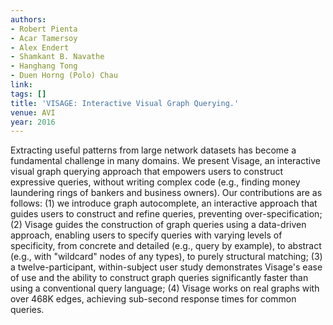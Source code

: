 ```yaml
---
authors:
- Robert Pienta
- Acar Tamersoy
- Alex Endert
- Shamkant B. Navathe
- Hanghang Tong
- Duen Horng (Polo) Chau
link:
tags: []
title: 'VISAGE: Interactive Visual Graph Querying.'
venue: AVI
year: 2016
---
```

Extracting useful patterns from large network datasets has become a fundamental challenge in many domains. We present Visage, an interactive visual graph querying approach that empowers users to construct expressive queries, without writing complex code (e.g., finding money laundering rings of bankers and business owners). Our contributions are as follows: (1) we introduce graph autocomplete, an interactive approach that guides users to construct and refine queries, preventing over-specification; (2) Visage guides the construction of graph queries using a data-driven approach, enabling users to specify queries with varying levels of specificity, from concrete and detailed (e.g., query by example), to abstract (e.g., with "wildcard" nodes of any types), to purely structural matching; (3) a twelve-participant, within-subject user study demonstrates Visage's ease of use and the ability to construct graph queries significantly faster than using a conventional query language; (4) Visage works on real graphs with over 468K edges, achieving sub-second response times for common queries.